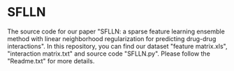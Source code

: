 # SFLLN
The source code for our paper "SFLLN: a sparse feature learning ensemble method with linear neighborhood regularization for predicting drug-drug interactions". In this repository, you can find our dataset "feature matrix.xls", "interaction matrix.txt" and source code "SFLLN.py". Please follow the "Readme.txt" for more details. 
